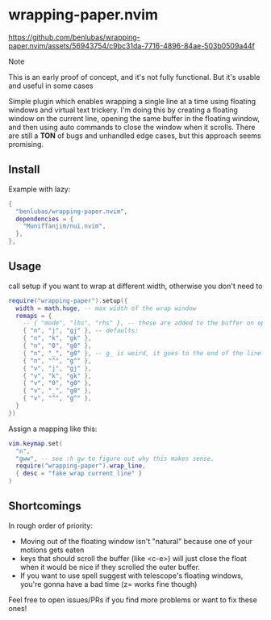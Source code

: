 # wrapping-paper.nvim

https://github.com/benlubas/wrapping-paper.nvim/assets/56943754/c9bc31da-7716-4896-84ae-503b0509a44f

> [!NOTE]
> This is an early proof of concept, and it's not fully functional. But it's usable and useful in
> some cases

Simple plugin which enables wrapping a single line at a time using floating windows and virtual text trickery. I'm doing this by creating a floating window on the current line, opening the same buffer in the floating window, and then using auto commands to close the window when it scrolls. There are still a **TON** of bugs and unhandled edge cases, but this approach seems promising.

## Install

Example with lazy:

```lua
{
  "benlubas/wrapping-paper.nvim",
  dependencies = {
    "MunifTanjim/nui.nvim",
  },
},
```

## Usage

call setup if you want to wrap at different width, otherwise you don't need to

```lua
require("wrapping-paper").setup({
  width = math.huge, -- max width of the wrap window
  remaps = {
    -- { "mode", "lhs", "rhs" }, -- these are added to the buffer on open, and removed on close
    { "n", "j", "gj" }, -- defaults:
    { "n", "k", "gk" },
    { "n", "0", "g0" },
    { "n", "_", "g0" }, -- g_ is weird, it goes to the end of the line
    { "n", "^", "g^" },
    { "v", "j", "gj" },
    { "v", "k", "gk" },
    { "v", "0", "g0" },
    { "v", "_", "g0" },
    { "v", "^", "g^" },
  }
})
```

Assign a mapping like this:

```lua
vim.keymap.set(
  "n",
  "gww", -- see :h gw to figure out why this makes sense.
  require("wrapping-paper").wrap_line,
  { desc = "fake wrap current line" }
)
```

## Shortcomings

In rough order of priority:

- Moving out of the floating window isn't "natural" because one of your motions gets eaten
- keys that should scroll the buffer (like \<c-e\>) will just close the float when it would be nice
if they scrolled the outer buffer.
- If you want to use spell suggest with telescope's floating windows, you're gonna have a bad time
  (z= works fine though)

Feel free to open issues/PRs if you find more problems or want to fix these ones!
